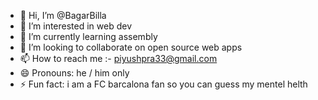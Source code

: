 - 👋 Hi, I’m @BagarBilla
- 👀 I’m interested in web dev
- 🌱 I’m currently learning assembly
- 💞️ I’m looking to collaborate on open source web apps
- 📫 How to reach me :- piyushpra33@gmail.com
- 😄 Pronouns: he / him only
- ⚡ Fun fact: i am a FC barcalona fan  so you can guess my mentel helth

<!---
BagarBilla/BagarBilla is a ✨ special ✨ repository because its `README.md` (this file) appears on your GitHub profile.
You can click the Preview link to take a look at your changes.
--->
